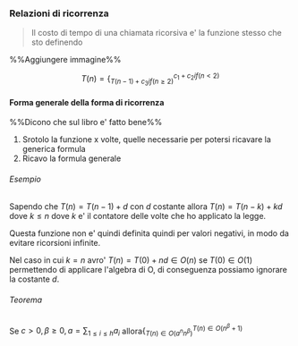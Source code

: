 ### Relazioni di ricorrenza 
> Il costo di tempo di una chiamata ricorsiva e' la funzione stesso che sto definendo

%%Aggiungere immagine%%

$$T(n)=\{^{c_1+c_2if(n<2)}_{T(n-1)+c_3if(n\ge 2)}$$

#### Forma generale della forma di ricorrenza
%%Dicono che sul libro e' fatto bene%%
1. Srotolo la funzione x volte, quelle necessarie per potersi ricavare la generica formula
2. Ricavo la formula generale
###### Esempio
Sapendo che 
$T(n)=T(n-1)+d$ con $d$ costante
allora
$T(n)=T(n-k)+kd$ dove $k\le n$
dove $k$ e' il contatore delle volte che ho applicato la legge.

Questa funzione non e' quindi definita quindi per valori negativi, in modo da evitare ricorsioni infinite.

Nel caso in cui $k=n$ avro'
$T(n)=T(0)+nd\in O(n)$ se $T(0)\in O(1)$
permettendo di applicare l'algebra di O, di conseguenza possiamo ignorare la costante $d$.

###### Teorema
Se $c>0,\beta \ge 0,a=\sum_{1\le i\le h}a_i$ allora$\{^{T(n)\in O(n^\beta +1)}_{T(n)\in O(a^n n^\beta)}$



